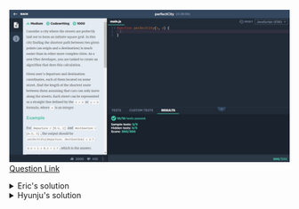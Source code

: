 ![(2019.11.23)perfectCity](images/(2019.11.23)perfectCity.jpg)
[Question Link](https://app.codesignal.com/company-challenges/uber/gsjPcfsuNavxhsQQ7)

<details>
<summary>Eric's solution</summary>
<p>

> ```js
>function perfectCity(s, e) {
>  let arr = Array(4).fill().map(x => Array(0).fill());
>  let dis = [0, 0, 0, 0];
>
>  if (Number.isInteger(s[1])) {
>    let tmp = Math.floor(s[0]);
>    dis[0] += s[0] - tmp;
>    dis[1] += s[0] - tmp;
>    arr[0].push(tmp, s[1]);
>    arr[1].push(tmp, s[1]);
>
>    tmp = Math.ceil(s[0]);
>    dis[2] += tmp - s[0];
>    dis[3] += tmp - s[0];
>    arr[2].push(tmp, s[1]);
>    arr[3].push(tmp, s[1]);
>  } else {
>    let tmp = Math.floor(s[1]);
>    dis[0] += s[1] - tmp;
>    dis[1] += s[1] - tmp;
>    arr[0].push(s[0], tmp);
>    arr[1].push(s[0], tmp);
>
>    tmp = Math.ceil(s[1]);
>    dis[2] += tmp - s[1];
>    dis[3] += tmp - s[1];
>    arr[2].push(s[0], tmp);
>    arr[3].push(s[0], tmp);
>  }
>
>  if (Number.isInteger(e[1])) {
>    let tmp = Math.floor(e[0]);
>    dis[0] += e[0] - tmp;
>    dis[3] += e[0] - tmp;
>    arr[0].push(tmp, e[1]);
>    arr[3].push(tmp, e[1]);
>
>    tmp = Math.ceil(e[0]);
>    dis[1] += tmp - e[0];
>    dis[2] += tmp - e[0];
>    arr[1].push(tmp, e[1]);
>    arr[2].push(tmp, e[1]);
>  } else {
>    let tmp = Math.floor(e[1]);
>    dis[0] += e[1] - tmp;
>    dis[3] += e[1] - tmp;
>    arr[0].push(e[0], tmp);
>    arr[3].push(e[0], tmp);
>
>    tmp = Math.ceil(e[1]);
>    dis[1] += tmp - e[1];
>    dis[2] += tmp - e[1];
>    arr[1].push(e[0], tmp);
>    arr[2].push(e[0], tmp);
>  }
>
>  for (let i = 0; i < 4; i++) {
>    dis[i] += Math.abs(arr[i][2] - arr[i][0]) + Math.abs(arr[i][3] - arr[i][1]);
>  }
>
>  return dis.sort((a,b)=>{return a-b})[0];
>}
> ```
</p>
</details>

<details>
<summary>Hyunju's solution</summary>
<p>

> ```js
>perfectCity = (dep, des) => {
>    let result = 0;
>
>    // x-axis
>    if(Math.ceil(dep[0]) == Math.ceil(des[0])){
>        let ceilX = Math.ceil(dep[0]);
>        let floorX = Math.floor(dep[0]);
>        let x1 = (dep[0]-floorX) + (des[0]-floorX);
>        let x2 = (ceilX - dep[0]) + (ceilX - des[0]);
>        let minX = Math.min(x1, x2);
>        result += minX;
>    }
>    else{
>        result += Math.abs(des[0] - dep[0]);
>    }
>
>    // y-axis
>    if(Math.ceil(dep[1]) == Math.ceil(des[1])){
>        let ceilY = Math.ceil(dep[1]);
>        let floorY = Math.floor(dep[1]);
>        let y1 = (dep[1]-floorY) + (des[1]-floorY);
>        let y2 = (ceilY - dep[1]) + (ceilY - des[1]);
>        let minY = Math.min(y1, y2);
>        result += minY;
>    }
>    else{
>        result += Math.abs(des[1] - dep[1]);
>    } 
>
>    return result;
>}
> ```
</p>
</details>


